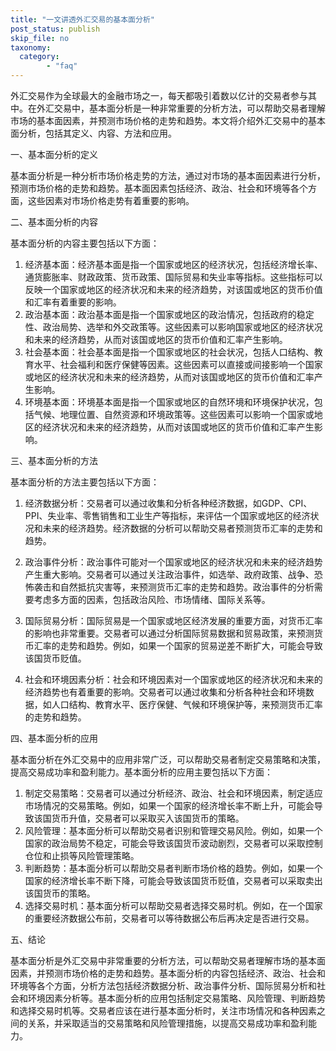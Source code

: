 ```yaml
---
title: "一文讲透外汇交易的基本面分析"
post_status: publish
skip_file: no
taxonomy:
  category:
        - "faq"
---
```


外汇交易作为全球最大的金融市场之一，每天都吸引着数以亿计的交易者参与其中。在外汇交易中，基本面分析是一种非常重要的分析方法，可以帮助交易者理解市场的基本面因素，并预测市场价格的走势和趋势。本文将介绍外汇交易中的基本面分析，包括其定义、内容、方法和应用。

一、基本面分析的定义

基本面分析是一种分析市场价格走势的方法，通过对市场的基本面因素进行分析，预测市场价格的走势和趋势。基本面因素包括经济、政治、社会和环境等各个方面，这些因素对市场价格走势有着重要的影响。

二、基本面分析的内容

基本面分析的内容主要包括以下方面：

1. 经济基本面：经济基本面是指一个国家或地区的经济状况，包括经济增长率、通货膨胀率、财政政策、货币政策、国际贸易和失业率等指标。这些指标可以反映一个国家或地区的经济状况和未来的经济趋势，对该国或地区的货币价值和汇率有着重要的影响。
2. 政治基本面：政治基本面是指一个国家或地区的政治情况，包括政府的稳定性、政治局势、选举和外交政策等。这些因素可以影响国家或地区的经济状况和未来的经济趋势，从而对该国或地区的货币价值和汇率产生影响。
3. 社会基本面：社会基本面是指一个国家或地区的社会状况，包括人口结构、教育水平、社会福利和医疗保健等因素。这些因素可以直接或间接影响一个国家或地区的经济状况和未来的经济趋势，从而对该国或地区的货币价值和汇率产生影响。
4. 环境基本面：环境基本面是指一个国家或地区的自然环境和环境保护状况，包括气候、地理位置、自然资源和环境政策等。这些因素可以影响一个国家或地区的经济状况和未来的经济趋势，从而对该国或地区的货币价值和汇率产生影响。

三、基本面分析的方法

基本面分析的方法主要包括以下方面：

1. 经济数据分析：交易者可以通过收集和分析各种经济数据，如GDP、CPI、PPI、失业率、零售销售和工业生产等指标，来评估一个国家或地区的经济状况和未来的经济趋势。经济数据的分析可以帮助交易者预测货币汇率的走势和趋势。
2. 政治事件分析：政治事件可能对一个国家或地区的经济状况和未来的经济趋势产生重大影响。交易者可以通过关注政治事件，如选举、政府政策、战争、恐怖袭击和自然抵抗灾害等，来预测货币汇率的走势和趋势。政治事件的分析需要考虑多方面的因素，包括政治风险、市场情绪、国际关系等。

3. 国际贸易分析：国际贸易是一个国家或地区经济发展的重要方面，对货币汇率的影响也非常重要。交易者可以通过分析国际贸易数据和贸易政策，来预测货币汇率的走势和趋势。例如，如果一个国家的贸易逆差不断扩大，可能会导致该国货币贬值。
4. 社会和环境因素分析：社会和环境因素对一个国家或地区的经济状况和未来的经济趋势也有着重要的影响。交易者可以通过收集和分析各种社会和环境数据，如人口结构、教育水平、医疗保健、气候和环境保护等，来预测货币汇率的走势和趋势。

四、基本面分析的应用

基本面分析在外汇交易中的应用非常广泛，可以帮助交易者制定交易策略和决策，提高交易成功率和盈利能力。基本面分析的应用主要包括以下方面：

1. 制定交易策略：交易者可以通过分析经济、政治、社会和环境因素，制定适应市场情况的交易策略。例如，如果一个国家的经济增长率不断上升，可能会导致该国货币升值，交易者可以采取买入该国货币的策略。
2. 风险管理：基本面分析可以帮助交易者识别和管理交易风险。例如，如果一个国家的政治局势不稳定，可能会导致该国货币波动剧烈，交易者可以采取控制仓位和止损等风险管理策略。
3. 判断趋势：基本面分析可以帮助交易者判断市场价格的趋势。例如，如果一个国家的经济增长率不断下降，可能会导致该国货币贬值，交易者可以采取卖出该国货币的策略。
4. 选择交易时机：基本面分析可以帮助交易者选择交易时机。例如，在一个国家的重要经济数据公布前，交易者可以等待数据公布后再决定是否进行交易。

五、结论

基本面分析是外汇交易中非常重要的分析方法，可以帮助交易者理解市场的基本面因素，并预测市场价格的走势和趋势。基本面分析的内容包括经济、政治、社会和环境等各个方面，分析方法包括经济数据分析、政治事件分析、国际贸易分析和社会和环境因素分析等。基本面分析的应用包括制定交易策略、风险管理、判断趋势和选择交易时机等。交易者应该在进行基本面分析时，关注市场情况和各种因素之间的关系，并采取适当的交易策略和风险管理措施，以提高交易成功率和盈利能力。
